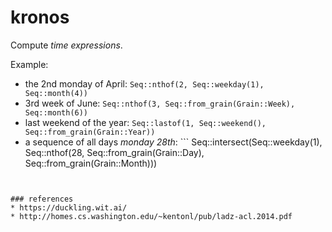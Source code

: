 # kronos
Compute *time expressions*.

Example:
- the 2nd monday of April: `Seq::nthof(2, Seq::weekday(1), Seq::month(4))`
- 3rd week of June: `Seq::nthof(3, Seq::from_grain(Grain::Week), Seq::month(6))`
- last weekend of the year: `Seq::lastof(1, Seq::weekend(), Seq::from_grain(Grain::Year))`
- a sequence of all days *monday 28th*: ```
Seq::intersect(Seq::weekday(1),
               Seq::nthof(28, Seq::from_grain(Grain::Day),
               Seq::from_grain(Grain::Month)))
```


### references
* https://duckling.wit.ai/
* http://homes.cs.washington.edu/~kentonl/pub/ladz-acl.2014.pdf
